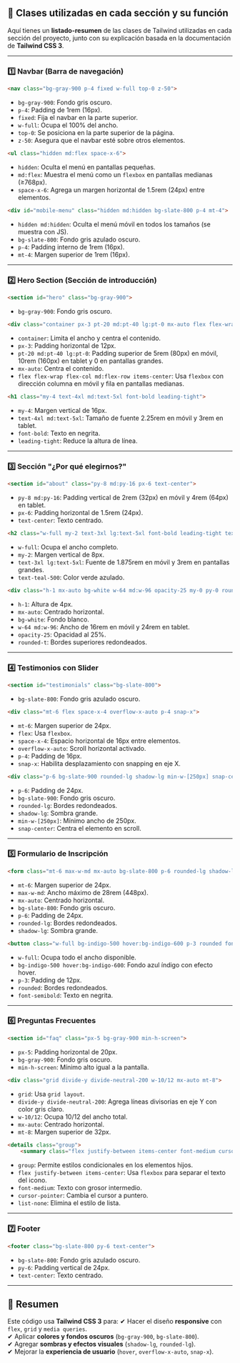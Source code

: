 ## **📌 Clases utilizadas en cada sección y su función**

Aquí tienes un **listado-resumen** de las clases de Tailwind utilizadas en cada sección del proyecto, junto con su explicación basada en la documentación de **Tailwind CSS 3**.

---

### **1️⃣ Navbar (Barra de navegación)**
```html
<nav class="bg-gray-900 p-4 fixed w-full top-0 z-50">
```
- `bg-gray-900`: Fondo gris oscuro.
- `p-4`: Padding de 1rem (16px).
- `fixed`: Fija el navbar en la parte superior.
- `w-full`: Ocupa el 100% del ancho.
- `top-0`: Se posiciona en la parte superior de la página.
- `z-50`: Asegura que el navbar esté sobre otros elementos.

```html
<ul class="hidden md:flex space-x-6">
```
- `hidden`: Oculta el menú en pantallas pequeñas.
- `md:flex`: Muestra el menú como un `flexbox` en pantallas medianas (≥768px).
- `space-x-6`: Agrega un margen horizontal de 1.5rem (24px) entre elementos.

```html
<div id="mobile-menu" class="hidden md:hidden bg-slate-800 p-4 mt-4">
```
- `hidden md:hidden`: Oculta el menú móvil en todos los tamaños (se muestra con JS).
- `bg-slate-800`: Fondo gris azulado oscuro.
- `p-4`: Padding interno de 1rem (16px).
- `mt-4`: Margen superior de 1rem (16px).

---

### **2️⃣ Hero Section (Sección de introducción)**
```html
<section id="hero" class="bg-gray-900">
```
- `bg-gray-900`: Fondo gris oscuro.

```html
<div class="container px-3 pt-20 md:pt-40 lg:pt-0 mx-auto flex flex-wrap flex-col md:flex-row items-center">
```
- `container`: Limita el ancho y centra el contenido.
- `px-3`: Padding horizontal de 12px.
- `pt-20 md:pt-40 lg:pt-0`: Padding superior de 5rem (80px) en móvil, 10rem (160px) en tablet y 0 en pantallas grandes.
- `mx-auto`: Centra el contenido.
- `flex flex-wrap flex-col md:flex-row items-center`: Usa `flexbox` con dirección columna en móvil y fila en pantallas medianas.

```html
<h1 class="my-4 text-4xl md:text-5xl font-bold leading-tight">
```
- `my-4`: Margen vertical de 16px.
- `text-4xl md:text-5xl`: Tamaño de fuente 2.25rem en móvil y 3rem en tablet.
- `font-bold`: Texto en negrita.
- `leading-tight`: Reduce la altura de línea.

---

### **3️⃣ Sección "¿Por qué elegirnos?"**
```html
<section id="about" class="py-8 md:py-16 px-6 text-center">
```
- `py-8 md:py-16`: Padding vertical de 2rem (32px) en móvil y 4rem (64px) en tablet.
- `px-6`: Padding horizontal de 1.5rem (24px).
- `text-center`: Texto centrado.

```html
<h2 class="w-full my-2 text-3xl lg:text-5xl font-bold leading-tight text-center text-teal-500">
```
- `w-full`: Ocupa el ancho completo.
- `my-2`: Margen vertical de 8px.
- `text-3xl lg:text-5xl`: Fuente de 1.875rem en móvil y 3rem en pantallas grandes.
- `text-teal-500`: Color verde azulado.

```html
<div class="h-1 mx-auto bg-white w-64 md:w-96 opacity-25 my-0 py-0 rounded-t"></div>
```
- `h-1`: Altura de 4px.
- `mx-auto`: Centrado horizontal.
- `bg-white`: Fondo blanco.
- `w-64 md:w-96`: Ancho de 16rem en móvil y 24rem en tablet.
- `opacity-25`: Opacidad al 25%.
- `rounded-t`: Bordes superiores redondeados.

---

### **4️⃣ Testimonios con Slider**
```html
<section id="testimonials" class="bg-slate-800">
```
- `bg-slate-800`: Fondo gris azulado oscuro.

```html
<div class="mt-6 flex space-x-4 overflow-x-auto p-4 snap-x">
```
- `mt-6`: Margen superior de 24px.
- `flex`: Usa `flexbox`.
- `space-x-4`: Espacio horizontal de 16px entre elementos.
- `overflow-x-auto`: Scroll horizontal activado.
- `p-4`: Padding de 16px.
- `snap-x`: Habilita desplazamiento con snapping en eje X.

```html
<div class="p-6 bg-slate-900 rounded-lg shadow-lg min-w-[250px] snap-center">
```
- `p-6`: Padding de 24px.
- `bg-slate-900`: Fondo gris oscuro.
- `rounded-lg`: Bordes redondeados.
- `shadow-lg`: Sombra grande.
- `min-w-[250px]`: Mínimo ancho de 250px.
- `snap-center`: Centra el elemento en scroll.

---

### **5️⃣ Formulario de Inscripción**
```html
<form class="mt-6 max-w-md mx-auto bg-slate-800 p-6 rounded-lg shadow-lg">
```
- `mt-6`: Margen superior de 24px.
- `max-w-md`: Ancho máximo de 28rem (448px).
- `mx-auto`: Centrado horizontal.
- `bg-slate-800`: Fondo gris oscuro.
- `p-6`: Padding de 24px.
- `rounded-lg`: Bordes redondeados.
- `shadow-lg`: Sombra grande.

```html
<button class="w-full bg-indigo-500 hover:bg-indigo-600 p-3 rounded font-semibold">
```
- `w-full`: Ocupa todo el ancho disponible.
- `bg-indigo-500 hover:bg-indigo-600`: Fondo azul índigo con efecto hover.
- `p-3`: Padding de 12px.
- `rounded`: Bordes redondeados.
- `font-semibold`: Texto en negrita.

---

### **6️⃣ Preguntas Frecuentes**
```html
<section id="faq" class="px-5 bg-gray-900 min-h-screen">
```
- `px-5`: Padding horizontal de 20px.
- `bg-gray-900`: Fondo gris oscuro.
- `min-h-screen`: Mínimo alto igual a la pantalla.

```html
<div class="grid divide-y divide-neutral-200 w-10/12 mx-auto mt-8">
```
- `grid`: Usa `grid layout`.
- `divide-y divide-neutral-200`: Agrega líneas divisorias en eje Y con color gris claro.
- `w-10/12`: Ocupa 10/12 del ancho total.
- `mx-auto`: Centrado horizontal.
- `mt-8`: Margen superior de 32px.

```html
<details class="group">
    <summary class="flex justify-between items-center font-medium cursor-pointer list-none">
```
- `group`: Permite estilos condicionales en los elementos hijos.
- `flex justify-between items-center`: Usa `flexbox` para separar el texto del icono.
- `font-medium`: Texto con grosor intermedio.
- `cursor-pointer`: Cambia el cursor a puntero.
- `list-none`: Elimina el estilo de lista.

---

### **7️⃣ Footer**
```html
<footer class="bg-slate-800 py-6 text-center">
```
- `bg-slate-800`: Fondo gris azulado oscuro.
- `py-6`: Padding vertical de 24px.
- `text-center`: Texto centrado.

---

## **📌 Resumen**
Este código usa **Tailwind CSS 3** para:
✔ Hacer el diseño **responsive** con `flex`, `grid` y `media queries`.  
✔ Aplicar **colores y fondos oscuros** (`bg-gray-900`, `bg-slate-800`).  
✔ Agregar **sombras y efectos visuales** (`shadow-lg`, `rounded-lg`).  
✔ Mejorar la **experiencia de usuario** (`hover`, `overflow-x-auto`, `snap-x`).  

